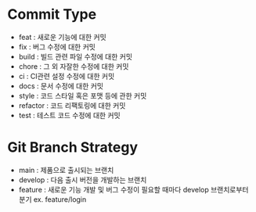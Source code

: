 # Commit Type

- feat : 새로운 기능에 대한 커밋
- fix : 버그 수정에 대한 커밋
- build : 빌드 관련 파일 수정에 대한 커밋
- chore : 그 외 자잘한 수정에 대한 커밋
- ci : CI관련 설정 수정에 대한 커밋
- docs : 문서 수정에 대한 커밋
- style : 코드 스타일 혹은 포맷 등에 관한 커밋
- refactor : 코드 리팩토링에 대한 커밋
- test : 테스트 코드 수정에 대한 커밋

# Git Branch Strategy

- main : 제품으로 출시되는 브랜치
- develop : 다음 출시 버전을 개발하는 브랜치
- feature : 새로운 기능 개발 및 버그 수정이 필요할 때마다 develop 브랜치로부터 분기
  ex. feature/login

